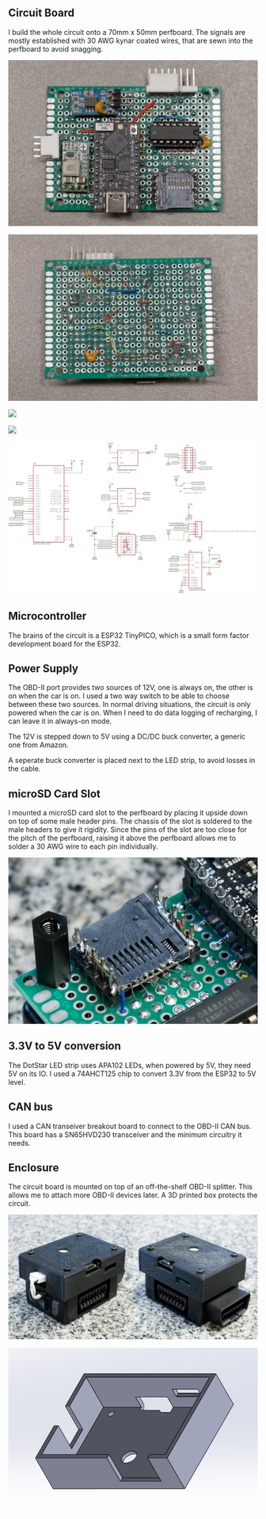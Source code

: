 Circuit Board
-------------

I build the whole circuit onto a 70mm x 50mm perfboard. The signals are mostly established with 30 AWG kynar coated wires, that are sewn into the perfboard to avoid snagging.

![](circuitboard-top.jpg)

![](circuitboard-bottom.jpg)

![](circuitboard-top-labelled.png)

![](hud-circuit-angledview.jpg)

![](../electrical/schematic.png)

Microcontroller
---------------

The brains of the circuit is a ESP32 TinyPICO, which is a small form factor development board for the ESP32.

Power Supply
------------

The OBD-II port provides two sources of 12V, one is always on, the other is on when the car is on. I used a two way switch to be able to choose between these two sources. In normal driving situations, the circuit is only powered when the car is on. When I need to do data logging of recharging, I can leave it in always-on mode.

The 12V is stepped down to 5V using a DC/DC buck converter, a generic one from Amazon.

A seperate buck converter is placed next to the LED strip, to avoid losses in the cable.

microSD Card Slot
-----------------

I mounted a microSD card slot to the perfboard by placing it upside down on top of some male header pins. The chassis of the slot is soldered to the male headers to give it rigidity. Since the pins of the slot are too close for the pitch of the perfboard, raising it above the perfboard allows me to solder a 30 AWG wire to each pin individually.

![](micro-sd-card-slot.jpg)

3.3V to 5V conversion
---------------------

The DotStar LED strip uses APA102 LEDs, when powered by 5V, they need 5V on its IO. I used a 74AHCT125 chip to convert 3.3V from the ESP32 to 5V level.

CAN bus
-------

I used a CAN transeiver breakout board to connect to the OBD-II CAN bus. This board has a SN65HVD230 transceiver and the minimum circuitry it needs.

Enclosure
---------

The circuit board is mounted on top of an off-the-shelf OBD-II splitter. This allows me to attach more OBD-II devices later. A 3D printed box protects the circuit.

![](hud-box-angledview.jpg)

![](hud-box-3dcad.png)
